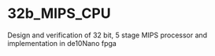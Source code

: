 # 32b_MIPS_CPU
Design and verification of 32 bit, 5 stage MIPS processor and implementation in de10Nano fpga
